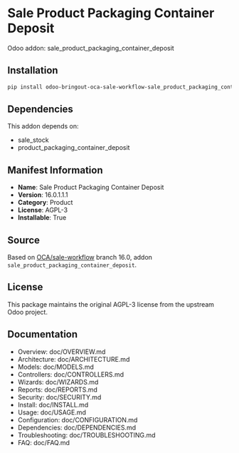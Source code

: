 # Sale Product Packaging Container Deposit

Odoo addon: sale_product_packaging_container_deposit

## Installation

```bash
pip install odoo-bringout-oca-sale-workflow-sale_product_packaging_container_deposit
```

## Dependencies

This addon depends on:
- sale_stock
- product_packaging_container_deposit

## Manifest Information

- **Name**: Sale Product Packaging Container Deposit
- **Version**: 16.0.1.1.1
- **Category**: Product
- **License**: AGPL-3
- **Installable**: True

## Source

Based on [OCA/sale-workflow](https://github.com/OCA/sale-workflow) branch 16.0, addon `sale_product_packaging_container_deposit`.

## License

This package maintains the original AGPL-3 license from the upstream Odoo project.

## Documentation

- Overview: doc/OVERVIEW.md
- Architecture: doc/ARCHITECTURE.md
- Models: doc/MODELS.md
- Controllers: doc/CONTROLLERS.md
- Wizards: doc/WIZARDS.md
- Reports: doc/REPORTS.md
- Security: doc/SECURITY.md
- Install: doc/INSTALL.md
- Usage: doc/USAGE.md
- Configuration: doc/CONFIGURATION.md
- Dependencies: doc/DEPENDENCIES.md
- Troubleshooting: doc/TROUBLESHOOTING.md
- FAQ: doc/FAQ.md
